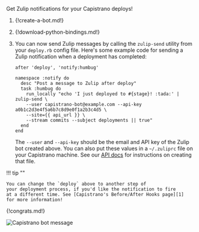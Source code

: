 Get Zulip notifications for your Capistrano deploys!

1.  {!create-a-bot.md!}

1.  {!download-python-bindings.md!}

1.  You can now send Zulip messages by calling the `zulip-send`
    utility from your `deploy.rb` config file. Here's some example code for
    sending a Zulip notification when a deployment has completed:

        after 'deploy', 'notify:humbug'

        namespace :notify do
          desc "Post a message to Zulip after deploy"
          task :humbug do
            run_locally "echo 'I just deployed to #{stage}! :tada:' | zulip-send \
            --user capistrano-bot@example.com --api-key a0b1c2d3e4f5a6b7c8d9e0f1a2b3c4d5 \
            --site={{ api_url }} \
            --stream commits --subject deployments || true"
          end
        end

    The `--user` and `--api-key` should be the email and API key of the Zulip
    bot created above. You can also put these values in a `~/.zuliprc` file on
    your Capistrano machine. See our [API docs](/api) for instructions on
    creating that file.

!!! tip ""

    You can change the `deploy` above to another step of
    your deployment process, if you'd like the notification to fire
    at a different time. See [Capistrano's Before/After Hooks page][1]
    for more information!

[1]: https://capistranorb.com/documentation/getting-started/before-after/

{!congrats.md!}

![Capistrano bot message](/static/images/integrations/capistrano/001.png)
